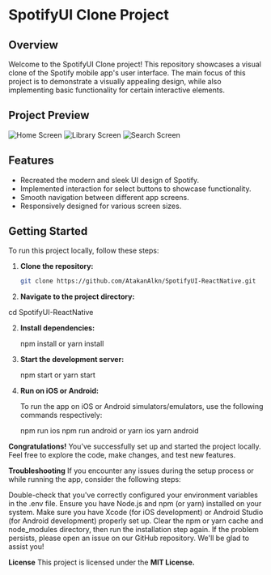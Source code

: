 # SpotifyUI Clone Project


## Overview

Welcome to the SpotifyUI Clone project! This repository showcases a visual clone of the Spotify mobile app's user interface. The main focus of this project is to demonstrate a visually appealing design, while also implementing basic functionality for certain interactive elements.

## Project Preview

![Home Screen](images/h1.jpg)
![Library Screen](images/h2.jpg)
![Search Screen](images/h3.jpg)

## Features

- Recreated the modern and sleek UI design of Spotify.
- Implemented interaction for select buttons to showcase functionality.
- Smooth navigation between different app screens.
- Responsively designed for various screen sizes.

## Getting Started

To run this project locally, follow these steps:

1. **Clone the repository:**

   ```bash
   git clone https://github.com/AtakanAlkn/SpotifyUI-ReactNative.git

   
2. **Navigate to the project directory:**
   
cd SpotifyUI-ReactNative


2. **Install dependencies:**
   
   npm install
   or
   yarn install


3. **Start the development server:**

   npm start
   or
   yarn start

   
4. **Run on iOS or Android:**

   To run the app on iOS or Android simulators/emulators, use the following commands respectively:

   npm run ios
   npm run android
   or
   yarn ios
   yarn android
   
**Congratulations!**
You've successfully set up and started the project locally. Feel free to explore the code, make changes, and test new features.

**Troubleshooting**
If you encounter any issues during the setup process or while running the app, consider the following steps:

Double-check that you've correctly configured your environment variables in the .env file.
Ensure you have Node.js and npm (or yarn) installed on your system.
Make sure you have Xcode (for iOS development) or Android Studio (for Android development) properly set up.
Clear the npm or yarn cache and node_modules directory, then run the installation step again.
If the problem persists, please open an issue on our GitHub repository. We'll be glad to assist you!

**License**
This project is licensed under the **MIT License.**



